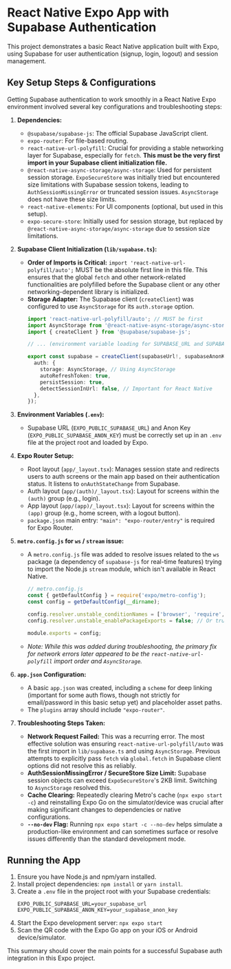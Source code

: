 # React Native Expo App with Supabase Authentication

This project demonstrates a basic React Native application built with Expo, using Supabase for user authentication (signup, login, logout) and session management.

## Key Setup Steps & Configurations

Getting Supabase authentication to work smoothly in a React Native Expo environment involved several key configurations and troubleshooting steps:

1.  **Dependencies:**
    *   `@supabase/supabase-js`: The official Supabase JavaScript client.
    *   `expo-router`: For file-based routing.
    *   `react-native-url-polyfill`: Crucial for providing a stable networking layer for Supabase, especially for `fetch`. **This must be the very first import in your Supabase client initialization file.**
    *   `@react-native-async-storage/async-storage`: Used for persistent session storage. `ExpoSecureStore` was initially tried but encountered size limitations with Supabase session tokens, leading to `AuthSessionMissingError` or truncated session issues. `AsyncStorage` does not have these size limits.
    *   `react-native-elements`: For UI components (optional, but used in this setup).
    *   `expo-secure-store`: Initially used for session storage, but replaced by `@react-native-async-storage/async-storage` due to session size limitations.

2.  **Supabase Client Initialization (`lib/supabase.ts`):**
    *   **Order of Imports is Critical:** `import 'react-native-url-polyfill/auto';` MUST be the absolute first line in this file. This ensures that the global `fetch` and other network-related functionalities are polyfilled before the Supabase client or any other networking-dependent library is initialized.
    *   **Storage Adapter:** The Supabase client (`createClient`) was configured to use `AsyncStorage` for its `auth.storage` option.
        ```typescript
        import 'react-native-url-polyfill/auto'; // MUST be first
        import AsyncStorage from '@react-native-async-storage/async-storage';
        import { createClient } from '@supabase/supabase-js';

        // ... (environment variable loading for SUPABASE_URL and SUPABASE_ANON_KEY)

        export const supabase = createClient(supabaseUrl!, supabaseAnonKey!, {
          auth: {
            storage: AsyncStorage, // Using AsyncStorage
            autoRefreshToken: true,
            persistSession: true,
            detectSessionInUrl: false, // Important for React Native
          },
        });
        ```

3.  **Environment Variables (`.env`):**
    *   Supabase URL (`EXPO_PUBLIC_SUPABASE_URL`) and Anon Key (`EXPO_PUBLIC_SUPABASE_ANON_KEY`) must be correctly set up in an `.env` file at the project root and loaded by Expo.

4.  **Expo Router Setup:**
    *   Root layout (`app/_layout.tsx`): Manages session state and redirects users to auth screens or the main app based on their authentication status. It listens to `onAuthStateChange` from Supabase.
    *   Auth layout (`app/(auth)/_layout.tsx`): Layout for screens within the `(auth)` group (e.g., login).
    *   App layout (`app/(app)/_layout.tsx`): Layout for screens within the `(app)` group (e.g., home screen, with a logout button).
    *   `package.json` main entry: `"main": "expo-router/entry"` is required for Expo Router.

5.  **`metro.config.js` for `ws` / `stream` issue:**
    *   A `metro.config.js` file was added to resolve issues related to the `ws` package (a dependency of `supabase-js` for real-time features) trying to import the Node.js `stream` module, which isn't available in React Native.
        ```javascript
        // metro.config.js
        const { getDefaultConfig } = require('expo/metro-config');
        const config = getDefaultConfig(__dirname);

        config.resolver.unstable_conditionNames = ['browser', 'require', 'default'];
        config.resolver.unstable_enablePackageExports = false; // Or true depending on specific needs

        module.exports = config;
        ```
    *   *Note: While this was added during troubleshooting, the primary fix for network errors later appeared to be the `react-native-url-polyfill` import order and `AsyncStorage`.*

6.  **`app.json` Configuration:**
    *   A basic `app.json` was created, including a `scheme` for deep linking (important for some auth flows, though not strictly for email/password in this basic setup yet) and placeholder asset paths.
    *   The `plugins` array should include `"expo-router"`.

7.  **Troubleshooting Steps Taken:**
    *   **Network Request Failed:** This was a recurring error. The most effective solution was ensuring `react-native-url-polyfill/auto` was the first import in `lib/supabase.ts` and using `AsyncStorage`. Previous attempts to explicitly pass `fetch` via `global.fetch` in Supabase client options did not resolve this as reliably.
    *   **AuthSessionMissingError / SecureStore Size Limit:** Supabase session objects can exceed `ExpoSecureStore`'s 2KB limit. Switching to `AsyncStorage` resolved this.
    *   **Cache Clearing:** Repeatedly clearing Metro's cache (`npx expo start -c`) and reinstalling Expo Go on the simulator/device was crucial after making significant changes to dependencies or native configurations.
    *   **`--no-dev` Flag:** Running `npx expo start -c --no-dev` helps simulate a production-like environment and can sometimes surface or resolve issues differently than the standard development mode.

## Running the App

1.  Ensure you have Node.js and npm/yarn installed.
2.  Install project dependencies: `npm install` or `yarn install`.
3.  Create a `.env` file in the project root with your Supabase credentials:
    ```
    EXPO_PUBLIC_SUPABASE_URL=your_supabase_url
    EXPO_PUBLIC_SUPABASE_ANON_KEY=your_supabase_anon_key
    ```
4.  Start the Expo development server: `npx expo start`
5.  Scan the QR code with the Expo Go app on your iOS or Android device/simulator.

This summary should cover the main points for a successful Supabase auth integration in this Expo project. 